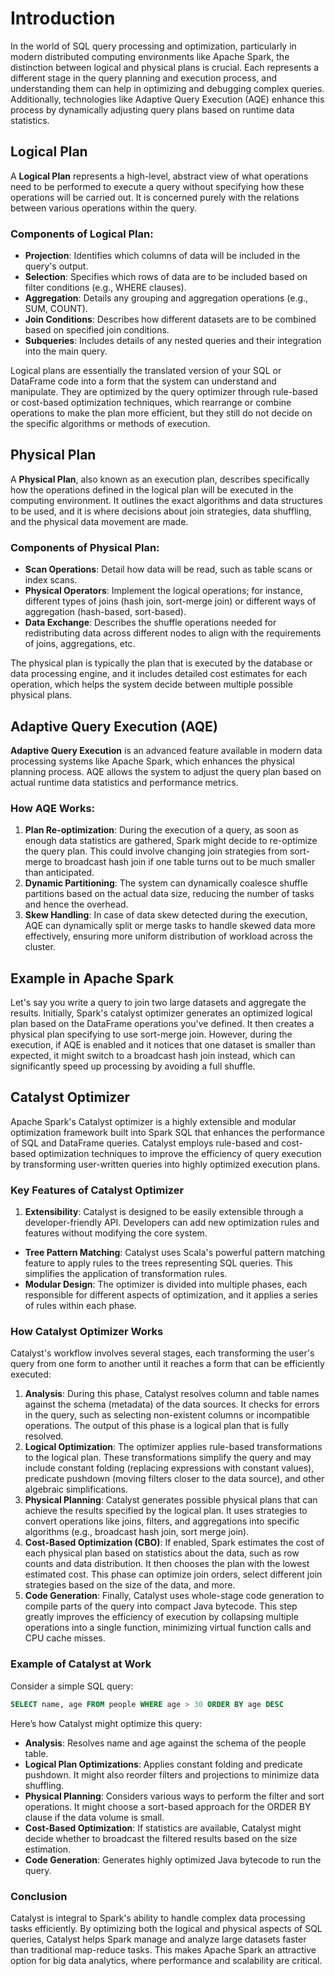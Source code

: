 
# Introduction

In the world of SQL query processing and optimization, particularly in modern distributed computing environments like Apache Spark, the distinction between logical and physical plans is crucial. Each represents a different stage in the query planning and execution process, and understanding them can help in optimizing and debugging complex queries. Additionally, technologies like Adaptive Query Execution (AQE) enhance this process by dynamically adjusting query plans based on runtime data statistics.

## Logical Plan

A **Logical Plan** represents a high-level, abstract view of what operations need to be performed to execute a query without specifying how these operations will be carried out. It is concerned purely with the relations between various operations within the query.

### Components of Logical Plan:
- **Projection**: Identifies which columns of data will be included in the query's output.
- **Selection**: Specifies which rows of data are to be included based on filter conditions (e.g., WHERE clauses).
- **Aggregation**: Details any grouping and aggregation operations (e.g., SUM, COUNT).
- **Join Conditions**: Describes how different datasets are to be combined based on specified join conditions.
- **Subqueries**: Includes details of any nested queries and their integration into the main query.

Logical plans are essentially the translated version of your SQL or DataFrame code into a form that the system can understand and manipulate. They are optimized by the query optimizer through rule-based or cost-based optimization techniques, which rearrange or combine operations to make the plan more efficient, but they still do not decide on the specific algorithms or methods of execution.

## Physical Plan
A **Physical Plan**, also known as an execution plan, describes specifically how the operations defined in the logical plan will be executed in the computing environment. It outlines the exact algorithms and data structures to be used, and it is where decisions about join strategies, data shuffling, and the physical data movement are made.

### Components of Physical Plan:
- **Scan Operations**: Detail how data will be read, such as table scans or index scans.
- **Physical Operators**: Implement the logical operations; for instance, different types of joins (hash join, sort-merge join) or different ways of aggregation (hash-based, sort-based).
- **Data Exchange**: Describes the shuffle operations needed for redistributing data across different nodes to align with the requirements of joins, aggregations, etc.

The physical plan is typically the plan that is executed by the database or data processing engine, and it includes detailed cost estimates for each operation, which helps the system decide between multiple possible physical plans.

## Adaptive Query Execution (AQE)

**Adaptive Query Execution** is an advanced feature available in modern data processing systems like Apache Spark, which enhances the physical planning process. AQE allows the system to adjust the query plan based on actual runtime data statistics and performance metrics.

### How AQE Works:
1. **Plan Re-optimization**: During the execution of a query, as soon as enough data statistics are gathered, Spark might decide to re-optimize the query plan. This could involve changing join strategies from sort-merge to broadcast hash join if one table turns out to be much smaller than anticipated.
2. **Dynamic Partitioning**: The system can dynamically coalesce shuffle partitions based on the actual data size, reducing the number of tasks and hence the overhead.
3. **Skew Handling**: In case of data skew detected during the execution, AQE can dynamically split or merge tasks to handle skewed data more effectively, ensuring more uniform distribution of workload across the cluster.

## Example in Apache Spark

Let's say you write a query to join two large datasets and aggregate the results. Initially, Spark's catalyst optimizer generates an optimized logical plan based on the DataFrame operations you've defined. It then creates a physical plan specifying to use sort-merge join. However, during the execution, if AQE is enabled and it notices that one dataset is smaller than expected, it might switch to a broadcast hash join instead, which can significantly speed up processing by avoiding a full shuffle.


## Catalyst Optimizer

Apache Spark's Catalyst optimizer is a highly extensible and modular optimization framework built into Spark SQL that enhances the performance of SQL and DataFrame queries. Catalyst employs rule-based and cost-based optimization techniques to improve the efficiency of query execution by transforming user-written queries into highly optimized execution plans.

### Key Features of Catalyst Optimizer

1. **Extensibility**: Catalyst is designed to be easily extensible through a developer-friendly API. Developers can add new optimization rules and features without modifying the core system.
- **Tree Pattern Matching**: Catalyst uses Scala's powerful pattern matching feature to apply rules to the trees representing SQL queries. This simplifies the application of transformation rules.
- **Modular Design**: The optimizer is divided into multiple phases, each responsible for different aspects of optimization, and it applies a series of rules within each phase.

### How Catalyst Optimizer Works

Catalyst's workflow involves several stages, each transforming the user's query from one form to another until it reaches a form that can be efficiently executed:

1. **Analysis**: During this phase, Catalyst resolves column and table names against the schema (metadata) of the data sources. It checks for errors in the query, such as selecting non-existent columns or incompatible operations. The output of this phase is a logical plan that is fully resolved.
2. **Logical Optimization**: The optimizer applies rule-based transformations to the logical plan. These transformations simplify the query and may include constant folding (replacing expressions with constant values), predicate pushdown (moving filters closer to the data source), and other algebraic simplifications.
3. **Physical Planning**: Catalyst generates possible physical plans that can achieve the results specified by the logical plan. It uses strategies to convert operations like joins, filters, and aggregations into specific algorithms (e.g., broadcast hash join, sort merge join).
4. **Cost-Based Optimization (CBO)**: If enabled, Spark estimates the cost of each physical plan based on statistics about the data, such as row counts and data distribution. It then chooses the plan with the lowest estimated cost. This phase can optimize join orders, select different join strategies based on the size of the data, and more.
5. **Code Generation**: Finally, Catalyst uses whole-stage code generation to compile parts of the query into compact Java bytecode. This step greatly improves the efficiency of execution by collapsing multiple operations into a single function, minimizing virtual function calls and CPU cache misses.


### Example of Catalyst at Work

Consider a simple SQL query:

```sql
SELECT name, age FROM people WHERE age > 30 ORDER BY age DESC
```

Here’s how Catalyst might optimize this query:

- **Analysis**: Resolves name and age against the schema of the people table.
- **Logical Plan Optimizations**: Applies constant folding and predicate pushdown. It might also reorder filters and projections to minimize data shuffling.
- **Physical Planning**: Considers various ways to perform the filter and sort operations. It might choose a sort-based approach for the ORDER BY clause if the data volume is small.
- **Cost-Based Optimization**: If statistics are available, Catalyst might decide whether to broadcast the filtered results based on the size estimation.
- **Code Generation**: Generates highly optimized Java bytecode to run the query.
  
### Conclusion
Catalyst is integral to Spark's ability to handle complex data processing tasks efficiently. By optimizing both the logical and physical aspects of SQL queries, Catalyst helps Spark manage and analyze large datasets faster than traditional map-reduce tasks. This makes Apache Spark an attractive option for big data analytics, where performance and scalability are critical.